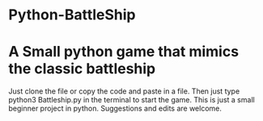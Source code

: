 # Python-BattleShip
# A Small python game that mimics the classic battleship
Just clone the file or copy the code and paste in a file.
Then just type python3 Battleship.py in the terminal to start the game.
This is just a small beginner project in python.
Suggestions and edits are welcome.
